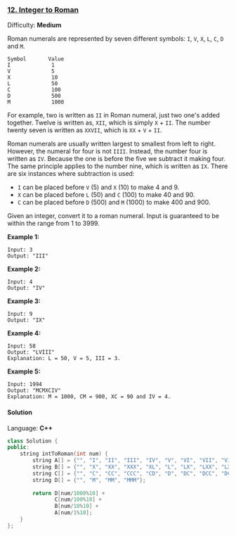 ### [12\. Integer to Roman](https://leetcode.com/problems/integer-to-roman/)

Difficulty: **Medium**


Roman numerals are represented by seven different symbols: `I`, `V`, `X`, `L`, `C`, `D` and `M`.

```
Symbol       Value
I             1
V             5
X             10
L             50
C             100
D             500
M             1000
```

For example, two is written as `II` in Roman numeral, just two one's added together. Twelve is written as, `XII`, which is simply `X` + `II`. The number twenty seven is written as `XXVII`, which is `XX` + `V` + `II`.

Roman numerals are usually written largest to smallest from left to right. However, the numeral for four is not `IIII`. Instead, the number four is written as `IV`. Because the one is before the five we subtract it making four. The same principle applies to the number nine, which is written as `IX`. There are six instances where subtraction is used:

*   `I` can be placed before `V` (5) and `X` (10) to make 4 and 9. 
*   `X` can be placed before `L` (50) and `C` (100) to make 40 and 90. 
*   `C` can be placed before `D` (500) and `M` (1000) to make 400 and 900.

Given an integer, convert it to a roman numeral. Input is guaranteed to be within the range from 1 to 3999.

**Example 1:**

```
Input: 3
Output: "III"
```

**Example 2:**

```
Input: 4
Output: "IV"
```

**Example 3:**

```
Input: 9
Output: "IX"
```

**Example 4:**

```
Input: 58
Output: "LVIII"
Explanation: L = 50, V = 5, III = 3.
```

**Example 5:**

```
Input: 1994
Output: "MCMXCIV"
Explanation: M = 1000, CM = 900, XC = 90 and IV = 4.
```


#### Solution

Language: **C++**

```c++
class Solution {
public:
    string intToRoman(int num) {
        string A[] = {"", "I", "II", "III", "IV", "V", "VI", "VII", "VIII", "IX"};
        string B[] = {"", "X", "XX", "XXX", "XL", "L", "LX", "LXX", "LXXX", "XC"};
        string C[] = {"", "C", "CC", "CCC", "CD", "D", "DC", "DCC", "DCCC", "CM"};
        string D[] = {"", "M", "MM", "MMM"};
        
        return D[num/1000%10] + 
               C[num/100%10] +
               B[num/10%10] +
               A[num/1%10];
    }
};
```